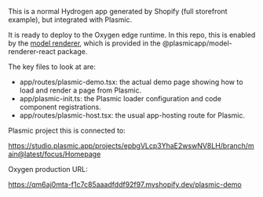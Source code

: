 This is a normal Hydrogen app generated by Shopify (full storefront example),
but integrated with Plasmic.

It is ready to deploy to the Oxygen edge runtime. In this repo, this is enabled by the [model renderer](https://docs.plasmic.app/learn/model-renderer-quickstart), which is provided in the @plasmicapp/model-renderer-react package.

The key files to look at are:

- app/routes/plasmic-demo.tsx: the actual demo page showing how to load and render a page from Plasmic.
- app/plasmic-init.ts: the Plasmic loader configuration and code component registrations.
- app/routes/plasmic-host.tsx: the usual app-hosting route for Plasmic.

Plasmic project this is connected to:

https://studio.plasmic.app/projects/epbgVLcp3YhaE2wswNV8LH/branch/main@latest/focus/Homepage

Oxygen production URL:

https://qm6aj0mta-f1c7c85aaadfddf92f97.myshopify.dev/plasmic-demo
